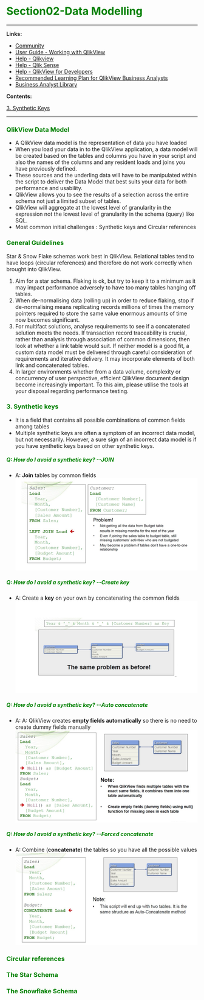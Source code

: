 <div>
<h1 style="color:green">Section02-Data Modelling</h1>
</div>

------

**Links:**
  
  * <a href="https://community.qlik.com/t5/QlikView/ct-p/qlikview" target="_blank">Community</a>
  * [User Guide - Working with QlikView](https://help.qlik.com/en-US/qlikview/12.0/pdf/Working%20with%20QlikView.pdf)
  * [Help - Qlikview](https://help.qlik.com/en-US/qlikview/April2019/Content/QV_HelpSites/Home.htm)
  * [Help - Qlik Sense](https://help.qlik.com/en-US/sense/June2019/Content/Sense_Helpsites/Home.htm)
  * [Help - QlikView for Developers](https://help.qlik.com/en-US/qlikview-developer/April2019/Content/QV_HelpSites/Home-developer.htm)
  * [Recommended Learning Plan for QlikView Business Analysts](https://qcc.qlik.com/course/view.php?id=931)
  * [Business Analyst Library](https://qcc.qlik.com/course/view.php?id=284&section=2&_ga=2.1652917.509218995.1563026298-588683455.1563026298)


**Contents:**
<div>
<a href="#Synthetic">3. Synthetic Keys</a>
</div>

------

<div>
<h3 style="color:green">QlikView Data Model</h3>
</div>

  * A QlikView data model is the representation of data you have loaded
  * When you load your data in to the QlikView application, a data model will be created based on the tables and columns you have in your script and also the names of the columns and any resident loads and joins you have previously defined.
  * These sources and the underling data will have to be manipulated within the script to deliver the Data Model that best suits your data for both performance and usability.  
  * QlikView allows you to see the results of a selection across the entire schema not just a limited subset of tables. 
  * QlikView will aggregate at the lowest level of granularity in the expression not the lowest level of granularity in the schema (query) like SQL.
  * Most common initial challenges : Synthetic keys and Circular references

<div>
<h3 style="color:green">General Guidelines</h3>
</div>

 Star & Snow Flake schemas work best in QlikView. Relational tables tend to have loops (circular references) and therefore do not work correctly when brought into QlikView.
  1. Aim for a star schema. Flaking is ok, but try to keep it to a minimum as it may impact performance adversely to have too many tables hanging off tables.
  2. When de-normalising data (rolling up) in order to reduce flaking, stop if de-normalising means replicating records millions of times the memory pointers required to store the same value enormous amounts of time now becomes significant. 
  3. For multifact solutions, analyse requirements to see if a concatenated solution meets the needs. If transaction record traceability is crucial, rather than analysis through association of common dimensions, then look at whether a link table would suit. If neither model is a good fit, a custom data model must be delivered through careful consideration of requirements and iterative delivery. It may incorporate elements of both link and concatenated tables.
  4. In larger environments whether from a data volume, complexity or concurrency of user perspective, efficient QlikView document design become increasingly important. To this aim, please utilise the tools at your disposal regarding performance testing.

<div>
<section id="Synthetic"></section>
<h3 style="color:green">3. Synthetic keys</h3>
</div>

  * It is a field that contains all possible combinations of common fields among tables
  * Multiple synthetic keys are often a symptom of an incorrect data model, but not necessarily. However, a sure sign of an incorrect data model is if you have synthetic keys based on other synthetic keys.

<div>
<h5 style="color:green">Q: How do I avoid a synthetic key? --JOIN</h5>
</div>

   * A: **Join** tables by common fields
![Synthetic_Keys_Solutions-JOIN](../../../Pictures/Synthetic_Keys_Solutions-JOIN.jpg)

<div>
<h5 style="color:green">Q: How do I avoid a synthetic key? --Create key</h5>
</div>

   * A: Create a **key** on your own by concatenating the common fields
![Synthetic_Keys_Solutions-JOIN](../../../Pictures/Synthetic_Keys_Solutions-Create_key.jpg)

<div>
<h5 style="color:green">Q: How do I avoid a synthetic key? --Auto concatenate</h5>
</div>

   * A: A: QlikView creates **empty fields automatically** so there is no need to create dummy fields manually
![Synthetic_Keys_Solutions-JOIN](../../../Pictures/Synthetic_Keys_Solutions-Auto_Concatenate.jpg)

<div>
<h5 style="color:green">Q: How do I avoid a synthetic key? --Forced concatenate</h5>
</div>

   * A: Combine (**concatenate**) the tables so you have all the possible values
![Synthetic_Keys_Solutions-JOIN](../../../Pictures/Synthetic_Keys_Solutions-Forced_Concatenate.jpg)











<div>
<h3 style="color:green">Circular references</h3>
</div>


<div>
<h3 style="color:green">The Star Schema</h3>
</div>



<div>
<h3 style="color:green">The Snowflake Schema</h3>
</div>

